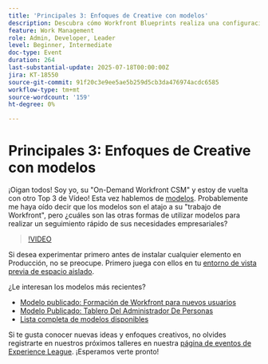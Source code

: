 ```yaml
---
title: 'Principales 3: Enfoques de Creative con modelos'
description: Descubra cómo Workfront Blueprints realiza una configuración rápida, con nuevas plantillas, paneles y consejos para las pruebas de entornos limitados.
feature: Work Management
role: Admin, Developer, Leader
level: Beginner, Intermediate
doc-type: Event
duration: 264
last-substantial-update: 2025-07-18T00:00:00Z
jira: KT-18550
source-git-commit: 91f20c3e9ee5ae5b259d5cb3da476974acdc6585
workflow-type: tm+mt
source-wordcount: '159'
ht-degree: 0%

---
```



# Principales 3: Enfoques de Creative con modelos

¡Oigan todos! Soy yo, su &quot;On-Demand Workfront CSM&quot; y estoy de vuelta con otro Top 3 de Vídeo!  Esta vez hablemos de [modelos](https://experienceleague.adobe.com/en/docs/workfront/using/administration-and-setup/blueprints/blueprints-overview). Probablemente me haya oído decir que los modelos son el atajo a su &quot;trabajo de Workfront&quot;, pero ¿cuáles son las otras formas de utilizar modelos para realizar un seguimiento rápido de sus necesidades empresariales?

>[!VIDEO](https://video.tv.adobe.com/v/3465271/?learn=on&enablevpops)

Si desea experimentar primero antes de instalar cualquier elemento en Producción, no se preocupe.  Primero juega con ellos en tu [entorno de vista previa de espacio aislado](https://experienceleague.adobe.com/en/docs/workfront/using/administration-and-setup/set-up-wf/testing-environments/wf-preview-sandbox-environment).

¿Le interesan los modelos más recientes?

* [Modelo publicado: Formación de Workfront para nuevos usuarios](https://experienceleaguecommunities.adobe.com/t5/workfront-blogs/blueprint-released-workfront-training-for-new-users/ba-p/739734)
* [Modelo Publicado: Tablero Del Administrador De Personas](https://experienceleaguecommunities.adobe.com/t5/workfront-discussions/blueprint-released-people-manager-dashboard/m-p/687545#M3247)
* [Lista completa de modelos disponibles](https://experienceleague.adobe.com/en/docs/workfront/using/administration-and-setup/blueprints/list-of-available-blueprints)

Si te gusta conocer nuevas ideas y enfoques creativos, no olvides registrarte en nuestros próximos talleres en nuestra [página de eventos de Experience League](https://experienceleague.adobe.com/en/events?filters=Workfront). ¡Esperamos verte pronto!
